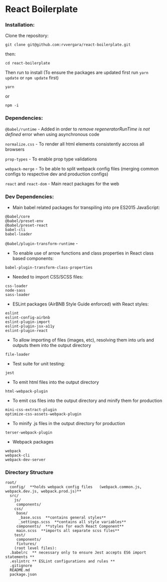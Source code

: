 # React Boilerplate

### Installation:

Clone the repository:

```
git clone git@github.com:rvvergara/react-boilerplate.git
```

then:

```
cd react-boilerplate
```

Then run to install (To ensure the packages are updated first run `yarn update` or `npm update` first)

```
yarn
```

or

```
npm -i
```

### Dependencies:

`@babel/runtime` - Added in order to _remove regeneratorRunTime is not defined_ error when using asynchronous code

`normalize.css` - To render all html elements consistently accross all browsers

`prop-types` - To enable prop type validations

`webpack-merge` - To be able to split webpack config files (merging common configs to respective dev and production configs)

`react` and `react-dom` - Main react packages for the web

### Dev Dependencies:

- Main babel related packages for transpiling into pre ES2015 JavaScript:

```
@babel/core
@babel/preset-env
@babel/preset-react
babel-cli
babel-loader
```

`@babel/plugin-transform-runtime` -

- To enable use of arrow functions and class properties in React class based components:

```
babel-plugin-transform-class-properties
```

- Needed to import CSS/SCSS files:

```
css-loader
node-sass
sass-loader
```

- ESLint packages (AirBNB Style Guide enforced) with React styles:

```
eslint
eslint-config-airbnb
eslint-plugin-import
eslint-plugin-jsx-a11y
eslint-plugin-react
```

- To allow importing of files (images, etc), resolving them into urls and outputs them into the output directory

```
file-loader
```

- Test suite for unit testing:

```
jest
```

- To emit html files into the output directory

```
html-webpack-plugin
```

- To emit css files into the output directory and minify them for production

```
mini-css-extract-plugin
optimize-css-assets-webpack-plugin
```

- To minify .js files in the output directory for production

```
terser-webpack-plugin
```

- Webpack packages

```
webpack
webpack-cli
webpack-dev-server
```

### Directory Structure

```
root/
  config/  **holds webpack config files   (webpack.common.js, webpack.dev.js, webpack.prod.js)**
  src/
    js/
     components/
    css/
     base/
      _base.scss  **contains general styles**
      _settings.scss  **contains all style variables**
     components/  **styles for each React Component**
     main.scss  **imports all separate scss files**
    test/
     components/
     fixtures/
    (root level files):
  .babelrc  ** necessary only to ensure Jest accepts ES6 import statements **
  .eslintrc ** ESLint configurations and rules **
  .gitignore
  README.md
  package.json
```
